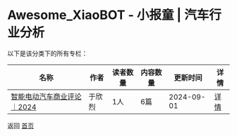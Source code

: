 # Awesome_XiaoBOT - 小报童 | 汽车行业分析

以下是该分类下的所有专栏：

| 名称 | 作者 | 读者数量 | 内容数量 | 更新时间 | 详情 |
|------|------|----------|----------|----------|------|
| [智能电动汽车商业评论｜2024](https://xiaobot.net/p/SmartEV2024?refer=0b133df9-27dc-423b-8101-639049001c13) | 于欣烈 | 1人 | 6篇 |  2024-09-01 | [详情](data/SmartEV2024.md) |


返回 [首页](../README.md)

